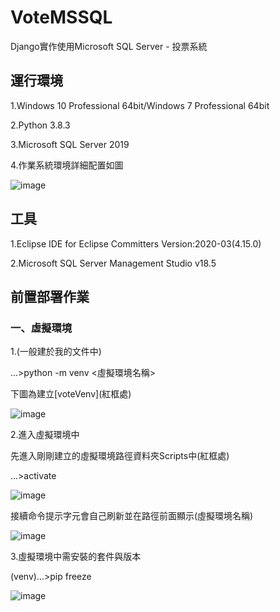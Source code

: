 # VoteMSSQL

<p>Django實作使用Microsoft SQL Server - 投票系統</p>

## 運行環境  
<p>1.Windows 10 Professional 64bit/Windows 7 Professional 64bit</p>
<p>2.Python 3.8.3</p>
<p>3.Microsoft SQL Server 2019</p>
<p>4.作業系統環境詳細配置如圖</p>

![image](https://github.com/qweasd7485/VoteMSSQL/blob/master/Pictures/OS環境配置圖.PNG)

## 工具
<p>1.Eclipse IDE for Eclipse Committers Version:2020-03(4.15.0) </p>
<p>2.Microsoft SQL Server Management Studio v18.5 </p>
<p></p>
<p></p>

## 前置部署作業 

### 一、虛擬環境
<p>1.(一般建於我的文件中)</p>

...>python -m venv <虛擬環境名稱>

<p>下圖為建立[voteVenv](紅框處)</p>

![image](https://github.com/qweasd7485/VoteMSSQL/blob/master/Pictures/VirtualenvCreate.PNG)

<p>2.進入虛擬環境中</p>
<p>先進入剛剛建立的虛擬環境路徑資料夾Scripts中(紅框處)</p>

...>activate

![image](https://github.com/qweasd7485/VoteMSSQL/blob/master/Pictures/VenvEntry.png)

<p>接續命令提示字元會自己刷新並在路徑前面顯示(虛擬環境名稱)</p>

![image](https://github.com/qweasd7485/VoteMSSQL/blob/master/Pictures/VirtualenvEntrySuccess.png)

<p>3.虛擬環境中需安裝的套件與版本</p>

(venv)...>pip freeze

![image](https://github.com/qweasd7485/VoteMSSQL/blob/master/Pictures/Venvpipfreeze.png)

